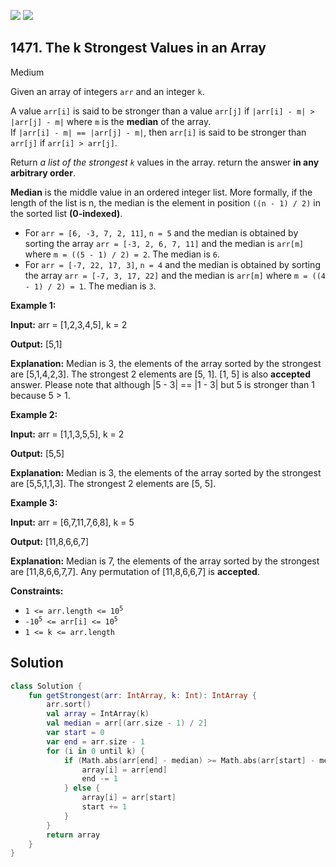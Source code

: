 [![](https://img.shields.io/github/stars/javadev/LeetCode-in-Kotlin?label=Stars&style=flat-square)](https://github.com/javadev/LeetCode-in-Kotlin)
[![](https://img.shields.io/github/forks/javadev/LeetCode-in-Kotlin?label=Fork%20me%20on%20GitHub%20&style=flat-square)](https://github.com/javadev/LeetCode-in-Kotlin/fork)

## 1471\. The k Strongest Values in an Array

Medium

Given an array of integers `arr` and an integer `k`.

A value `arr[i]` is said to be stronger than a value `arr[j]` if `|arr[i] - m| > |arr[j] - m|` where `m` is the **median** of the array.  
If `|arr[i] - m| == |arr[j] - m|`, then `arr[i]` is said to be stronger than `arr[j]` if `arr[i] > arr[j]`.

Return _a list of the strongest `k`_ values in the array. return the answer **in any arbitrary order**.

**Median** is the middle value in an ordered integer list. More formally, if the length of the list is n, the median is the element in position `((n - 1) / 2)` in the sorted list **(0-indexed)**.

*   For `arr = [6, -3, 7, 2, 11]`, `n = 5` and the median is obtained by sorting the array `arr = [-3, 2, 6, 7, 11]` and the median is `arr[m]` where `m = ((5 - 1) / 2) = 2`. The median is `6`.
*   For `arr = [-7, 22, 17, 3]`, `n = 4` and the median is obtained by sorting the array `arr = [-7, 3, 17, 22]` and the median is `arr[m]` where `m = ((4 - 1) / 2) = 1`. The median is `3`.

**Example 1:**

**Input:** arr = [1,2,3,4,5], k = 2

**Output:** [5,1]

**Explanation:** Median is 3, the elements of the array sorted by the strongest are [5,1,4,2,3]. The strongest 2 elements are [5, 1]. [1, 5] is also **accepted** answer. Please note that although \|5 - 3\| == \|1 - 3\| but 5 is stronger than 1 because 5 > 1.

**Example 2:**

**Input:** arr = [1,1,3,5,5], k = 2

**Output:** [5,5]

**Explanation:** Median is 3, the elements of the array sorted by the strongest are [5,5,1,1,3]. The strongest 2 elements are [5, 5].

**Example 3:**

**Input:** arr = [6,7,11,7,6,8], k = 5

**Output:** [11,8,6,6,7]

**Explanation:** Median is 7, the elements of the array sorted by the strongest are [11,8,6,6,7,7]. Any permutation of [11,8,6,6,7] is **accepted**.

**Constraints:**

*   <code>1 <= arr.length <= 10<sup>5</sup></code>
*   <code>-10<sup>5</sup> <= arr[i] <= 10<sup>5</sup></code>
*   `1 <= k <= arr.length`

## Solution

```kotlin
class Solution {
    fun getStrongest(arr: IntArray, k: Int): IntArray {
        arr.sort()
        val array = IntArray(k)
        val median = arr[(arr.size - 1) / 2]
        var start = 0
        var end = arr.size - 1
        for (i in 0 until k) {
            if (Math.abs(arr[end] - median) >= Math.abs(arr[start] - median)) {
                array[i] = arr[end]
                end -= 1
            } else {
                array[i] = arr[start]
                start += 1
            }
        }
        return array
    }
}
```